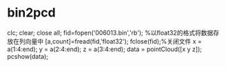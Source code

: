 # bin2pcd

clc;
clear;
close all;
fid=fopen('006013.bin','rb');
%以float32的格式将数据存放在列向量中
[a,count]=fread(fid,'float32');
fclose(fid);%关闭文件
x = a(1:4:end);
y = a(2:4:end);
z = a(3:4:end);
data = pointCloud([x y z]);
pcshow(data);
